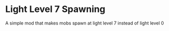 # Light Level 7 Spawning

A simple mod that makes mobs spawn at light level 7 instead of light level 0
